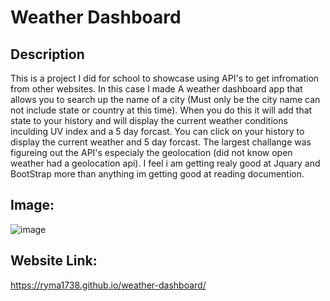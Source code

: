 # Weather Dashboard

## Description
This is a project I did for school to showcase using API's to get infromation from other websites. In this case I made A weather dashboard app that
allows you to search up the name of a city (Must only be the city name can not include state or country at this time). When you do this it will add that state to your history and will display the current weather conditions inculding UV index and a 5 day forcast. You can click on your history to display the current weather and 5 day forcast. The largest challange was figureing out the API's especialy the geolocation (did not know open weather had a geolocation api). I feel i am getting realy good at Jquary and BootStrap more than anything im getting good at reading documention.

## Image:
![image](https://user-images.githubusercontent.com/51891293/120519324-b6d3b700-c38f-11eb-8981-9717cae7f03b.png)

## Website Link:
https://ryma1738.github.io/weather-dashboard/

